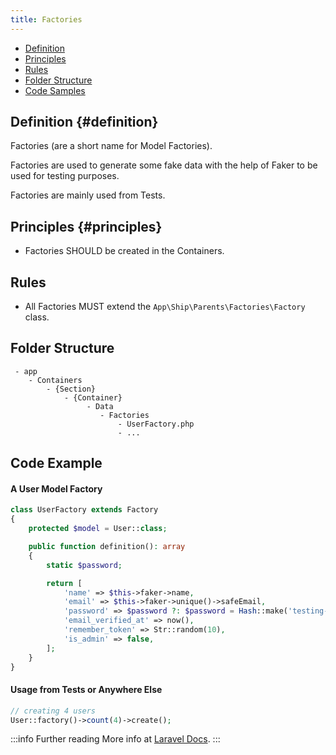 ```yaml
---
title: Factories
---
```


* [Definition](#definition)
* [Principles](#principles)
* [Rules](#rules)
* [Folder Structure](#folder-structure)
* [Code Samples](#code-samples)

## Definition {#definition}

Factories (are a short name for Model Factories).

Factories are used to generate some fake data with the help of Faker to be used for testing purposes.

Factories are mainly used from Tests.

## Principles {#principles}

- Factories SHOULD be created in the Containers.

## Rules

- All Factories MUST extend the `App\Ship\Parents\Factories\Factory` class.

## Folder Structure

```
 - app
    - Containers
        - {Section}
            - {Container}
                 - Data
                    - Factories
                        - UserFactory.php
                        - ...
```

## Code Example

#### A User Model Factory

```php
class UserFactory extends Factory
{
    protected $model = User::class;

    public function definition(): array
    {
        static $password;

        return [
            'name' => $this->faker->name,
            'email' => $this->faker->unique()->safeEmail,
            'password' => $password ?: $password = Hash::make('testing-password'),
            'email_verified_at' => now(),
            'remember_token' => Str::random(10),
            'is_admin' => false,
        ];
    }
}
```

#### Usage from Tests or Anywhere Else

```php
// creating 4 users
User::factory()->count(4)->create();
```

:::info Further reading
More info at [Laravel Docs](https://laravel.com/docs/database-testing#defining-model-factories).
:::
